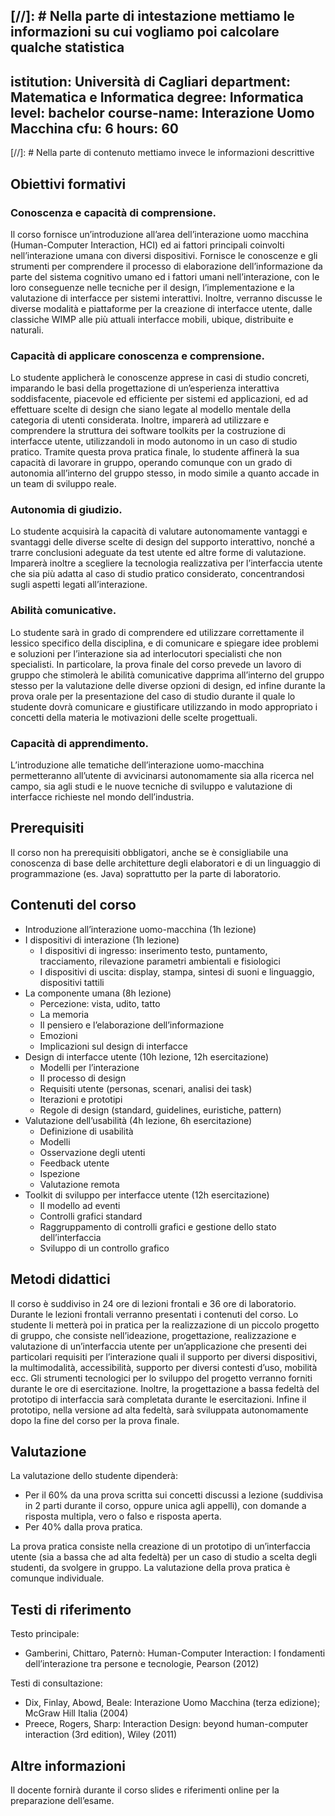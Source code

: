 [//]: # Nella parte di intestazione mettiamo le informazioni su cui vogliamo poi calcolare qualche statistica
---
istitution: Università di Cagliari
department: Matematica e Informatica
degree: Informatica 
level: bachelor
course-name: Interazione Uomo Macchina
cfu: 6
hours: 60
---

[//]: # Nella parte di contenuto mettiamo invece le informazioni descrittive

## Obiettivi formativi

### Conoscenza e capacità di comprensione.

Il corso fornisce un’introduzione all’area dell’interazione uomo macchina (Human-Computer Interaction, HCI) ed ai fattori principali coinvolti nell’interazione umana con diversi dispositivi. Fornisce le conoscenze e gli strumenti per comprendere il processo di elaborazione dell’informazione da parte del sistema cognitivo umano ed i fattori umani nell’interazione, con le loro conseguenze nelle tecniche per il design, l’implementazione e la valutazione di interfacce per sistemi interattivi. Inoltre, verranno discusse le diverse modalità e piattaforme per la creazione di interfacce utente, dalle classiche WIMP alle più attuali interfacce mobili, ubique, distribuite e naturali.

### Capacità di applicare conoscenza e comprensione.

Lo studente applicherà le conoscenze apprese in casi di studio concreti, imparando le basi della progettazione di un’esperienza interattiva soddisfacente, piacevole ed efficiente per sistemi ed applicazioni, ed ad effettuare scelte di design che siano legate al modello mentale della categoria di utenti considerata. Inoltre, imparerà ad utilizzare e comprendere la struttura dei software toolkits per la costruzione di interfacce utente, utilizzandoli in modo autonomo in un caso di studio pratico. Tramite questa prova pratica finale, lo studente affinerà la sua capacità di lavorare in gruppo, operando comunque con un grado di autonomia all’interno del gruppo stesso, in modo simile a quanto accade in un team di sviluppo reale.

### Autonomia di giudizio.

Lo studente acquisirà la capacità di valutare autonomamente vantaggi e svantaggi delle diverse scelte di design del supporto interattivo, nonché a trarre conclusioni adeguate da test utente ed altre forme di valutazione. Imparerà inoltre a scegliere la tecnologia realizzativa per l’interfaccia utente che sia più adatta al caso di studio pratico considerato, concentrandosi sugli aspetti legati all’interazione.

### Abilità comunicative.

Lo studente sarà in grado di comprendere ed utilizzare correttamente il lessico specifico della disciplina, e di comunicare e spiegare idee problemi e soluzioni per l’interazione sia ad interlocutori specialisti che non specialisti. In particolare, la prova finale del corso prevede un lavoro di gruppo che stimolerà le abilità comunicative dapprima all’interno del gruppo stesso per la valutazione delle diverse opzioni di design, ed infine durante la prova orale per la presentazione del caso di studio durante il quale lo studente dovrà comunicare e giustificare utilizzando in modo appropriato i concetti della materia le motivazioni delle scelte progettuali.

### Capacità di apprendimento.

L’introduzione alle tematiche dell’interazione uomo-macchina permetteranno all’utente di avvicinarsi autonomamente sia alla ricerca nel campo, sia agli studi e le nuove tecniche di sviluppo e valutazione di interfacce richieste nel mondo dell’industria.

## Prerequisiti

Il corso non ha prerequisiti obbligatori, anche se è consigliabile una conoscenza di base delle architetture degli elaboratori e di un linguaggio di programmazione (es. Java) soprattutto per la parte di laboratorio.

## Contenuti del corso
* Introduzione all’interazione uomo-macchina (1h lezione)
* I dispositivi di interazione (1h lezione)
  * I dispositivi di ingresso: inserimento testo, puntamento, tracciamento, rilevazione parametri ambientali e fisiologici
  * I dispositivi di uscita: display, stampa, sintesi di suoni e linguaggio, dispositivi tattili
* La componente umana (8h lezione)
  * Percezione: vista, udito, tatto
  * La memoria
  * Il pensiero e l’elaborazione dell’informazione
  * Emozioni
  * Implicazioni sul design di interfacce
* Design di interfacce utente (10h lezione, 12h esercitazione)
  * Modelli per l’interazione
  * Il processo di design
  * Requisiti utente (personas, scenari, analisi dei task)
  * Iterazioni e prototipi
  * Regole di design (standard, guidelines, euristiche, pattern)
* Valutazione dell’usabilità (4h lezione, 6h esercitazione)
  * Definizione di usabilità
  * Modelli
  * Osservazione degli utenti
  * Feedback utente
  * Ispezione
  * Valutazione remota
* Toolkit di sviluppo per interfacce utente (12h esercitazione)
  * Il modello ad eventi
  * Controlli grafici standard
  * Raggruppamento di controlli grafici e gestione dello stato dell’interfaccia
  * Sviluppo di un controllo grafico

## Metodi didattici
Il corso è suddiviso in 24 ore di lezioni frontali e 36 ore di laboratorio. Durante le lezioni frontali verranno presentati i contenuti del corso. Lo studente li metterà poi in pratica per la realizzazione di un piccolo progetto di gruppo, che consiste nell’ideazione, progettazione, realizzazione e valutazione di un’interfaccia utente per un’applicazione che presenti dei particolari requisiti per l’interazione quali il supporto per diversi dispositivi, la multimodalità, accessibilità, supporto per diversi contesti d’uso, mobilità ecc.
Gli strumenti tecnologici per lo sviluppo del progetto verranno forniti durante le ore di esercitazione. Inoltre, la progettazione a bassa fedeltà del prototipo di interfaccia sarà completata durante le esercitazioni. Infine il prototipo, nella versione ad alta fedeltà, sarà sviluppata autonomamente dopo la fine del corso per la prova finale.

## Valutazione

La valutazione dello studente dipenderà:
* Per il 60% da una prova scritta sui concetti discussi a lezione (suddivisa in 2 parti durante il corso, oppure unica agli appelli), con domande a risposta multipla, vero o falso e risposta aperta.
* Per 40% dalla prova pratica.

La prova pratica consiste nella creazione di un prototipo di un’interfaccia utente (sia a bassa che ad alta fedeltà) per un caso di studio a scelta degli studenti, da svolgere in gruppo. La valutazione della prova pratica è comunque individuale.

## Testi di riferimento
Testo principale:
* Gamberini, Chittaro, Paternò: Human-Computer Interaction: I fondamenti dell’interazione tra persone e tecnologie, Pearson (2012)

Testi di consultazione:
* Dix, Finlay, Abowd, Beale: Interazione Uomo Macchina (terza edizione); McGraw Hill Italia (2004)
* Preece, Rogers, Sharp: Interaction Design: beyond human-computer interaction (3rd edition), Wiley (2011)

## Altre informazioni
Il docente fornirà durante il corso slides e riferimenti online per la preparazione dell’esame.


